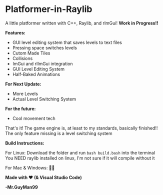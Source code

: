 # Platformer-in-Raylib
A little platformer written with C++, Raylib, and rlmGui!
**Work in Progress!!**

**Features:**
  
  - GUI level editing system that saves levels to text files
  - Pressing space switches levels
  - Cutom Made Tiles
  - Collisions
  - ImGui and rlImGui integration
  - GUI Level Editing System  
  - Half-Baked Animations
  
**For Next Update:**
  
  - More Levels
  - Actual Level Switching System

**For the future:**

  - Cool movement tech

That's it! The game engine is, at least to my standards, basically finished!!
The only feature missing is a level switching system

**Build Instructions:**

For Linux: 
Download the folder and run `bash build.bash` into the terminal
You NEED raylib installed on linux, I'm not sure if it will compile without it

For Mac & Windows:
🤷‍♂️

**Made with ❤️ (& Visual Studio Code)**

**-Mr.GuyMan99**
